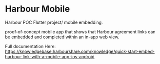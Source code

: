 # Harbour Mobile
Harbour POC Flutter project/ mobile embedding.

proof-of-concept mobile app that shows that Harbour 
agreement links can be embedded and completed within an in-app web view.

Full documentation Here:
https://knowledgebase.harbourshare.com/knowledge/quick-start-embed-harbour-link-with-a-mobile-app-ios-android